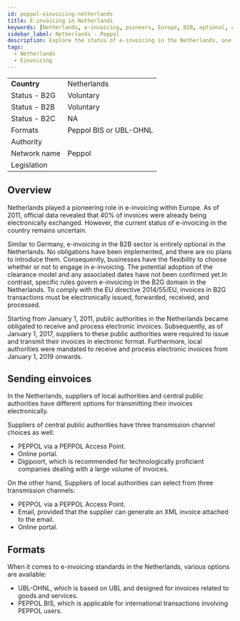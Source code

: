 ```yaml
---
id: peppol-einvoicing-netherlands
title: E-invoicing in Netherlands 
keywords: [Netherlands, e-invoicing, pioneers, Europe, B2B, optional, clearance model, B2G, EU directive, electronic invoices, public authorities, suppliers, local authorities.]
sidebar_label: Netherlands - Peppol
description: Explore the status of e-invoicing in the Netherlands, one of the pioneers in Europe. While B2B e-invoicing remains optional without any obligation, the situation differs for B2G transactions, where compliance with EU directive 2014/55/EU mandates electronic issuance, forwarding, receipt, and processing of invoices. Discover the timeline of obligations for public authorities and their suppliers, along with the recent inclusion of local authorities in the electronic invoicing system. Stay informed about the evolving landscape of e-invoicing in the Netherlands.
tags:
  - Netherlands
  - Einvoicing
---
```


<table  >
    <tr>
      <td align="left"><b>Country</b></td>
        <td align="left">Netherlands</td>
    </tr>
    <tr>
        <td align="Left">Status - B2G</td>
        <td align="left">Voluntary</td>
    </tr>
  <tr>
        <td align="Left">Status - B2B</td>
        <td align="left">Voluntary</td>
    </tr>
  <tr>
        <td align="Left">Status - B2C</td>
        <td align="left">NA</td>
    </tr>
  <tr>
        <td align="left">Formats</td>
        <td align="left">Peppol BIS or UBL-OHNL</td>
    </tr>
  <tr>
        <td align="left">Authority</td>
        <td align="left"></td>
    </tr>
  <tr>
        <td align="left">Network name</td>
        <td align="left">Peppol</td>
 </tr>
  <tr>
        <td align="left">Legislation</td>
        <td align="left"></td>
 </tr>
</table>

## Overview

Netherlands played a pioneering role in e-invoicing within Europe. As of 2011, official data revealed that 40% of invoices were already being electronically exchanged. However, the current status of e-invoicing in the country remains uncertain.

Similar to Germany, e-invoicing in the B2B sector is entirely optional in the Netherlands. No obligations have been implemented, and there are no plans to introduce them. Consequently, businesses have the flexibility to choose whether or not to engage in e-invoicing. The potential adoption of the clearance model and any associated dates have not been confirmed yet.In contrast, specific rules govern e-invoicing in the B2G domain in the Netherlands. To comply with the EU directive 2014/55/EU, invoices in B2G transactions must be electronically issued, forwarded, received, and processed.

Starting from January 1, 2011, public authorities in the Netherlands became obligated to receive and process electronic invoices. Subsequently, as of January 1, 2017, suppliers to these public authorities were required to issue and transmit their invoices in electronic format. Furthermore, local authorities were mandated to receive and process electronic invoices from January 1, 2019 onwards.

## Sending einvoices
In the Netherlands, suppliers of local authorities and central public authorities have different options for transmitting their invoices electronically.

Suppliers of central public authorities have three transmission channel choices as well:
* PEPPOL via a PEPPOL Access Point.
* Online portal.
* Digipoort, which is recommended for technologically proficient companies dealing with a large volume of invoices.

On the other hand, Suppliers of local authorities can select from three transmission channels:
* PEPPOL via a PEPPOL Access Point.
* Email, provided that the supplier can generate an XML invoice attached to the email.
* Online portal.

## Formats

When it comes to e-invoicing standards in the Netherlands, various options are available:
* UBL-OHNL, which is based on UBL and designed for invoices related to goods and services.
* PEPPOL BIS, which is applicable for international transactions involving PEPPOL users.


